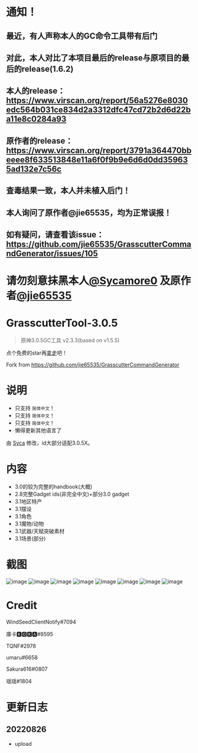 # 通知！
## 最近，有人声称本人的GC命令工具带有后门
## 对此，本人对比了本项目最后的release与原项目的最后的release(1.6.2)
## 本人的release：https://www.virscan.org/report/56a5276e8030edc564b031ce834d2a3312dfc47cd72b2d6d22ba11e8c0284a93
## 原作者的release：https://www.virscan.org/report/3791a364470bbeeee8f633513848e11a6f0f9b9e6d6d0dd359635ad132e7c56c
## 查毒结果一致，本人并未植入后门！
## 本人询问了原作者@jie65535，均为正常误报！
## 如有疑问，请查看该issue：https://github.com/jie65535/GrasscutterCommandGenerator/issues/105
# 请勿刻意抹黑本人[@Sycamore0](https://github.com/Sycamore0) 及原作者[@jie65535](https://github.com/jie65535)

# GrasscutterTool-3.0.5
> 原神3.0.5GC工具 v2.3.3(based on v1.5.5)

点个免费的star再[拿走](https://github.com/TeyvatL/GrasscutterTool-3.0.5/releases)吧！

Fork from https://github.com/jie65535/GrasscutterCommandGenerator

# 说明
 - 只支持 `简体中文`！
 - 只支持 `简体中文`！
 - 只支持 `简体中文`！
 - 懒得更新其他语言了

由 [Syca](https://github.com/Sycamore0) 修改，id大部分适配3.0.5X。

# 内容
 - 3.0的较为完整的handbook(大概)
 - 2.8完整Gadget ids(非完全中文)+部分3.0 gadget
 - 3.1地区特产
 - 3.1摆设
 - 3.1角色
 - 3.1魔物/动物
 - 3.1武器/天赋突破素材
 - 3.1场景(部分)

# 截图
![image](https://user-images.githubusercontent.com/64587684/186932891-18930c14-6923-4477-a919-39f80feb1171.png)
![image](https://user-images.githubusercontent.com/64587684/186932935-e8e01f7d-721c-4a8f-96fc-70fc7adcaef6.png)
![image](https://user-images.githubusercontent.com/64587684/186932991-dcdff11d-5607-4e09-a5e9-71fe9211d23f.png)
![image](https://user-images.githubusercontent.com/64587684/186933194-921b1194-7f4c-46a9-a8c2-c87e0c67338f.png)
![image](https://user-images.githubusercontent.com/64587684/186933329-b5afa8c3-0fd9-4071-98a0-5f9910c62d95.png)
![image](https://user-images.githubusercontent.com/64587684/186933447-30d757f6-d6d0-42b6-942c-ffe578ed3844.png)
![image](https://user-images.githubusercontent.com/64587684/186933721-6cce548d-5c06-4afa-9873-12edf127296a.png)
![image](https://user-images.githubusercontent.com/64587684/186933768-6b8d1bbd-8e38-439b-885a-485afcb26b1d.png)

# Credit
WindSeedClientNotify#7094

庫卡🅺🅾🅺🅰#8595

TQNF#2978

umaru#6658

Sakura616#0807

瑶瑶#1804

# 更新日志
## 20220826
 - upload
